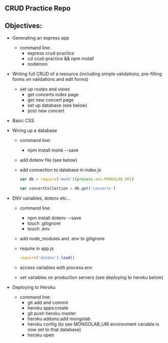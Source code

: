 ## CRUD Practice Repo

## Objectives:

- Generating an express app
  - command line:
    - express crud-practice
    - cd crud-practice && npm install
    - nodemon

- Writing full CRUD of a resource (including simple validations, pre-filling forms on validations and edit forms)
  - set up routes and views
    - get concerts index page
    - get new concert page
    - set up database (see below)
    - post new concert
- Basic CSS
- Wiring up a database
  - command line:
    - npm install monk --save
  - add dotenv file (see below)
  - add connection to database in index.js

    ```js
    var db = require('monk')(process.env.MONGOLAB_URI)

    var concertCollection = db.get('concerts')
    ```
- ENV variables, dotenv etc...
  - command line:
    - npm install dotenv --save
    - touch .gitignore
    - touch .env
  - add node_modules and .env to gitignore
  - require in app.js

    ```js
    require('dotenv').load()
    ```
  - access variables with process.env
  - set variables on production servers (see deploying to heroku below)
- Deploying to Heroku
  - command line:
    - git add and commit
    - heroku apps:create
    - git push heroku master
    - heroku addons:add mongolab
    - heroku config (to see MONGOLAB_URI environment variable is now set to that database)
    - heroku open
